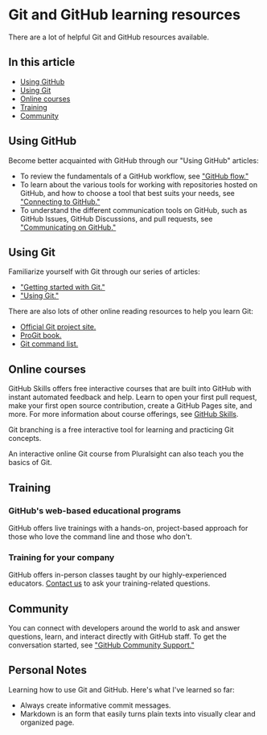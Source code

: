 # Git and GitHub learning resources
There are a lot of helpful Git and GitHub resources available.

## In this article
- [Using GitHub](#using-github)
- [Using Git](#using-git)
- [Online courses](#online-courses)
- [Training](#training)
- [Community](#community)

## Using GitHub
Become better acquainted with GitHub through our "Using GitHub" articles:

- To review the fundamentals of a GitHub workflow, see ["GitHub flow."](https://docs.github.com/en/get-started/quickstart/github-flow)
- To learn about the various tools for working with repositories hosted on GitHub, and how to choose a tool that best suits your needs, see ["Connecting to GitHub."](https://docs.github.com/en/github/using-git/connecting-to-github)
- To understand the different communication tools on GitHub, such as GitHub Issues, GitHub Discussions, and pull requests, see ["Communicating on GitHub."](https://docs.github.com/en/github/managing-your-work-on-github/communicating-on-github)

## Using Git
Familiarize yourself with Git through our series of articles:

- ["Getting started with Git."](https://docs.github.com/en/get-started/quickstart/set-up-git)
- ["Using Git."](https://docs.github.com/en/get-started/quickstart/using-git)

There are also lots of other online reading resources to help you learn Git:

- [Official Git project site.](https://git-scm.com/)
- [ProGit book.](https://git-scm.com/book/en/v2)
- [Git command list.](https://git-scm.com/docs)

## Online courses
GitHub Skills offers free interactive courses that are built into GitHub with instant automated feedback and help. Learn to open your first pull request, make your first open source contribution, create a GitHub Pages site, and more. For more information about course offerings, see [GitHub Skills](https://skills.github.com/).

Git branching is a free interactive tool for learning and practicing Git concepts.

An interactive online Git course from Pluralsight can also teach you the basics of Git.

## Training
### GitHub's web-based educational programs
GitHub offers live trainings with a hands-on, project-based approach for those who love the command line and those who don't.

### Training for your company
GitHub offers in-person classes taught by our highly-experienced educators. [Contact us](https://github.com/about/contact) to ask your training-related questions.

## Community
You can connect with developers around the world to ask and answer questions, learn, and interact directly with GitHub staff. To get the conversation started, see ["GitHub Community Support."](https://github.community/)

## Personal Notes

Learning how to use Git and GitHub. Here's what I've learned so far:

- Always create informative commit messages.
- Markdown is an form that easily turns plain texts into visually clear and organized page.
